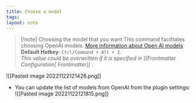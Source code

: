 ```yaml
---
title: Choose a model
tags: 
layout: note 
---
```

> [!note] Choosing the model that you want
> This command facilitates choosing OpenAI models. [More information about Open AI models](https://beta.openai.com/docs/models/overview)
> **Default Hotkey**: `Ctrl/Command + Alt + 2`.    
> *This value could be overwritten if it is specified in [[Frontmatter Configuration| Frontmatter]]* .


![[Pasted image 20221122121426.png]]


- You can update the list of models from OpenAI from the plugin settings: 
![[Pasted image 20221122121815.png]]